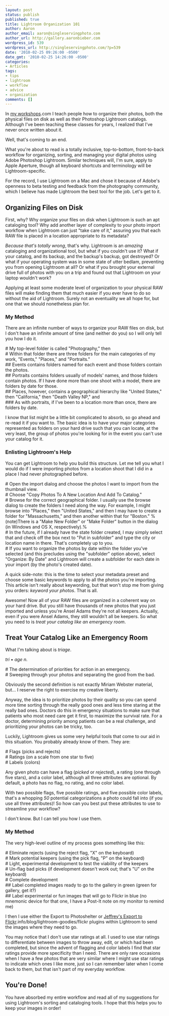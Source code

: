 ```yaml
---
layout: post
status: publish
published: true
title: Lightroom Organization 101
author: Aaron
author_email: aaron@singleservingphoto.com
author_url: http://gallery.aaronbieber.com
wordpress_id: 539
wordpress_url: http://singleservingphoto.com/?p=539
date: '2010-02-25 09:26:00 -0500'
date_gmt: '2010-02-25 14:26:00 -0500'
categories:
- Articles
tags:
- tips
- lightroom
- workflow
- advice
- organization
comments: []
---
```

In [my workshops](http://artphotoworkshops).com I teach people how to
organize their photos, both the physical files on disk as well as their
Photoshop Lightroom catalogs. Although I've been teaching these classes
for years, I realized that I've never once written about it.

Well, that's coming to an end.

What you're about to read is a totally inclusive, top-to-bottom,
front-to-back workflow for organizing, sorting, and managing your
digital photos using Adobe Photoshop Lightroom. Similar techniques will,
I'm sure, apply to Apple Aperture, though all keyboard shortcuts and
terminology will be Lightroom-specific.

For the record, I use Lightroom on a Mac and chose it because of Adobe's
openness to beta testing and feedback from the photography community,
which I believe has made Lightroom the best tool for the job. Let's get
to it.<span id="more"></span><span id="more-539"></span>

## Organizing Files on Disk

First, why? Why organize your files on disk when Lightroom is such an
apt cataloging tool? Why add another layer of complexity to your photo
import workflow when Lightroom can just "take care of it," assuring you
that each RAW file is placed in a location appropriate to its metadata?

*Because that's totally wrong*, that's why. Lightroom is an
_amazing_ cataloging and organizational tool, but what if you couldn't
use it? What if your catalog, and its backup, and the backup's backup,
got destroyed? Or what if your operating system was in some state of
utter bedlam, preventing you from opening Lightroom at all? Or what if
you brought your external drive full of photos with you on a trip and
found out that Lightroom on your laptop wouldn't work?

Applying at least some moderate level of organization to your physical
RAW files will make finding them that much easier if you ever have to do
so without the aid of Lightroom. Surely not an eventuality we all hope
for, but one that we should nonetheless plan for.

### My Method

There are an infinite number of ways to organize your RAW files on disk,
but I don't have an infinite amount of time (and neither do you) so I
will only tell you how I do it.

\# My top-level folder is called "Photography," then\
 \# Within that folder there are three folders for the main categories
of my work, "Events," "Places," and "Portraits."\
 \#\# Events contains folders named for each event and those folders
contain the photos.\
 \#\# Portraits contains folders usually of models' names, and those
folders contain photos. If I have done more than one shoot with a model,
there are folders by date for those.\
 \#\# Places, however, contains a geographical hierarchy like "United
States," then "California," then "Death Valley NP," and\
 \#\#\# As with portraits, if I've been to a location more than once,
there are folders by date.

I know that list might be a little bit complicated to absorb, so go
ahead and re-read it if you want to. The basic idea is to have your
major categories represented as folders on your hard drive such that you
can locate, at the very least, the group of photos you're looking for in
the event you can't use your catalog for it.

### Enlisting Lightroom's Help

You can get Lightroom to help you build this structure. Let me tell you
what I would do if I were importing photos from a location shoot that I
did in a place I had never photographed before.

\# Open the import dialog and choose the photos I want to import from
the thumbnail view.\
 \# Choose "Copy Photos To A New Location And Add To Catalog."\
 \# Browse for the correct geographical folder. I usually use the browse
dialog to create the folders I need along the way. For example, I might
browse into "Places," then "United States," and then I may have to
create a folder for "Massachusetts," and then another within that for
"Boston." %(note)There is a "Make New Folder" or "Make Folder" button in
the dialog (in Windows and OS X, respectively).%\
 \# In the future, if I already have the state folder created, I may
simply select that and check off the box next to "Put in subfolder" and
type the city or location name in there. That's completely up to you.\
 \# If you want to organize the photos by date within the folder you've
selected (and this precludes using the "subfolder" option above), select
"Organize: By Date" and Lightroom will create a subfolder for each date
in your import (by the photo's created date).

A quick side-note: this is the time to select your metadata preset and
choose some basic keywords to apply to all the photos you're importing.
This article isn't really about keywording, but that won't stop me from
giving you orders: *keyword your photos*. That is all.

Awesome! Now all of your RAW files are organized in a coherent way on
your hard drive. But you still have thousands of new photos that you
just imported and unless you're Ansel Adams they're not all keepers.
Actually, even if you were Ansel Adams, they still wouldn't all be
keepers. So what you need to is _treat your catalog like an emergency
room_.

## Treat Your Catalog Like an Emergency Room

What I'm talking about is _triage_.

*tri* • *age* _n._

\# The determination of priorities for action in an emergency.\
 \# Sweeping through your photos and separating the good from the bad.

Obviously the second definition is not exactly Miriam Webster material,
but... I reserve the right to exercise my creative liberty.

Anyway, the idea is to prioritize photos by their quality so you can
spend more time sorting through the really good ones and less time
staring at the really bad ones. Doctors do this in emergency situations
to make sure that patients who most need care get it first, to maximize
the survival rate. For a doctor, determining priority among patients can
be a real challenge, and prioritizing your photos can be tricky, too.

Luckily, Lightroom gives us some very helpful tools that come to our aid
in this situation. You probably already know of them. They are:

\# Flags (picks and rejects)\
 \# Ratings (on a scale from one star to five)\
 \# Labels (colors)

Any given photo can have a flag (_picked_ or _rejected_), a rating
(one through five stars), and a color label, although all three
attributes are optional. By default, a photo has no flag, no rating, and
no color label.

With two possible flags, five possible ratings, and five possible color
labels, that's a whopping _50_ potential categorizations a photo could
fall into (if you use all three attributes)! So how can you best put
these attributes to use to streamline your workflow?

I don't know. But I can tell you how I use them.

### My Method

The very high-level outline of my process goes something like this:

\# Eliminate rejects (using the reject flag, "X" on the keyboard)\
 \# Mark potential keepers (using the pick flag, "P" on the keyboard)\
 \# Light, experimental development to test the viability of the
keepers\
 \# Un-flag bad picks (if development doesn't work out; that's "U" on
the keyboard)\
 \# Complete development\
 \#\# Label completed images ready to go to the gallery in green (green
for gallery, get it?)\
 \#\# Label experimental or fun images that will go to Flickr in blue
(no mnemonic device for that one, I have a Post-It note on my monitor to
remind me)

I then I use either the Export to Photoshelter or [Jeffrey's Export to
Flickr](http://regex).info/blog/lightroom-goodies/flickr plugins within
Lightroom to send the images where they need to go.

You may notice that I don't use star ratings at all. I used to use star
ratings to differentiate between images to throw away, edit, or which
had been completed, but since the advent of flagging and color labels I
find that star ratings provide more specificity than I need. There are
only rare occasions when I have a few photos that are very similar where
I might use star ratings to indicate which ones I like more, just so I
can remember later when I come back to them, but that isn't part of my
everyday workflow.

## You're Done!

You have absorbed my entire workflow and read all of my suggestions for
using Lightroom's sorting and cataloging tools. I hope that this helps
you to keep your images in order!

